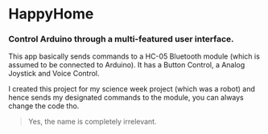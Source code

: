 # HappyHome
### Control Arduino through a multi-featured user interface.

This app basically sends commands to a HC-05 Bluetooth module (which is assumed to be connected to Arduino). It has a Button Control, a Analog Joystick and Voice Control.

I created this project for my science week project (which was a robot) and hence sends my designated commands to the module, you can always change the code tho.
>Yes, the name is completely irrelevant.
